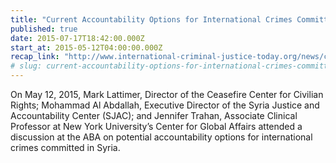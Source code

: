 ```yaml
---
title: "Current Accountability Options for International Crimes Committed in Syria"
published: true
date: 2015-07-17T18:42:00.000Z
start_at: 2015-05-12T04:00:00.000Z
recap_link: "http://www.international-criminal-justice-today.org/news/current-accountability-options-for-international-crimes-committed-in-syria/"
# slug: current-accountability-options-for-international-crimes-committed-in-syria
---
```


On May 12, 2015, Mark Lattimer, Director of the Ceasefire Center for Civilian Rights; Mohammad Al Abdallah, Executive Director of the Syria Justice and Accountability Center (SJAC); and Jennifer Trahan, Associate Clinical Professor at New York University’s Center for Global Affairs attended a discussion at the ABA on potential accountability options for international crimes committed in Syria.

